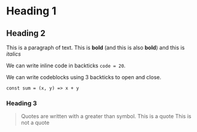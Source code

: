 # Heading 1

## Heading 2
This is a paragraph of text.
This is __bold__ (and this is also **bold**) and this is _italics_

We can write inline code in backticks `code = 20`.

We can write codeblocks using 3 backticks to open and close.
```
const sum = (x, y) => x + y
```

### Heading 3

> Quotes are written with a greater than symbol.
> This is a quote
This is not a quote
